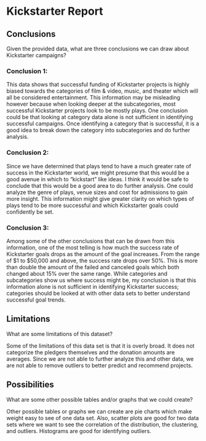 # Kickstarter Report

## Conclusions
Given the provided data, what are three conclusions we can draw about Kickstarter campaigns?

### Conclusion 1:
This data shows that successful funding of Kickstarter projects is highly biased towards the categories of film & video, music, and theater which will all be considered entertainment. This information may be misleading however because when looking deeper at the subcategories, most successful Kickstarter projects look to be mostly plays. One conclusion could be that looking at category data alone is not sufficient in identifying successful campaigns. Once identifying a category that is successful, it is a good idea to break down the category into subcategories and do further analysis.

### Conclusion 2:
Since we have determined that plays tend to have a much greater rate of success in the Kickstarter world, we might presume that this would be a good avenue in which to “kickstart” like ideas. I think it would be safe to conclude that this would be a good area to do further analysis. One could analyze the genre of plays, venue sizes and cost for admissions to gain more insight. This information might give greater clarity on which types of plays tend to be more successful and which Kickstarter goals could confidently be set.

### Conclusion 3:
Among some of the other conclusions that can be drawn from this information, one of the most telling is how much the success rate of Kickstarter goals drops as the amount of the goal increases. From the range of $1 to $50,000 and above, the success rate drops over 50%. This is more than double the amount of the failed and canceled goals which both changed about 15% over the same range. While categories and subcategories show us where success might be, my conclusion is that this information alone is not sufficient in identifying Kickstarter success; categories should be looked at with other data sets to better understand successful goal trends.

## Limitations	
What are some limitations of this dataset?

Some of the limitations of this data set is that it is overly broad.  It does not categorize the pledgers themselves and the donation amounts are averages.  Since we are not able to further analyze this and other data, we are not able to remove outliers to better predict and recommend projects.


## Possibilities 
What are some other possible tables and/or graphs that we could create?

Other possible tables or graphs we can create are pie charts which make weight easy to see of one data set. Also, scatter plots are good for two data sets where we want to see the correlation of the distribution, the clustering, and outliers.  Histograms are good for identifying outliers.
